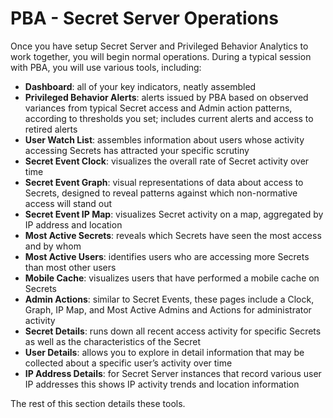 [title]: # (Secret Server Operations)
[tags]: # (secret server)
[priority]: # (4000)

# PBA - Secret Server Operations

Once you have setup Secret Server and Privileged Behavior Analytics to work together, you will begin normal operations. During a typical session with PBA, you will use various tools, including:

* **Dashboard**: all of your key indicators, neatly assembled
* **Privileged Behavior Alerts**: alerts issued by PBA based on observed variances from typical Secret access and Admin action patterns, according to thresholds you set; includes current alerts and access to retired alerts
* **User Watch List**: assembles information about users whose activity accessing Secrets has attracted your specific scrutiny
* **Secret Event Clock**: visualizes the overall rate of Secret activity over time
* **Secret Event Graph**: visual representations of data about access to Secrets, designed to reveal patterns against which non-normative access will stand out
* **Secret Event IP Map**: visualizes Secret activity on a map, aggregated by IP address and location
* **Most Active Secrets**: reveals which Secrets have seen the most access and by whom
* **Most Active Users**: identifies users who are accessing more Secrets than most other users
* **Mobile Cache**: visualizes users that have performed a mobile cache on Secrets
* **Admin Actions**: similar to Secret Events, these pages include a Clock, Graph, IP Map, and Most Active Admins and Actions for administrator activity
* **Secret Details**: runs down all recent access activity for specific Secrets as well as the characteristics of the Secret
* **User Details**: allows you to explore in detail information that may be collected about a specific user’s activity over time
* **IP Address Details**: for Secret Server instances that record various user IP addresses this shows IP activity trends and location information

The rest of this section details these tools.
